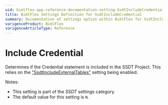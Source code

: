 ```yaml
---
uid: bimlflex-app-reference-documentation-setting-SsdtIncludeCredential
title: BimlFlex Settings Definition for SsdtIncludeCredential
summary: Documentation of settings option within BimlFlex for SsdtIncludeCredential
varigenceProduct: BimlFlex
varigenceArticleType: Reference
---
```


# Include Credential

Determines if the Credential statement is included in the SSDT Project. This relies on the ["SsdtIncludeExternalTables"](xref:bimlflex-app-reference-documentation-setting-SsdtIncludeExternalTables) setting being enabled.

Notes:

* This setting is part of the *SSDT* settings category.
* The default value for this setting is `N`.
